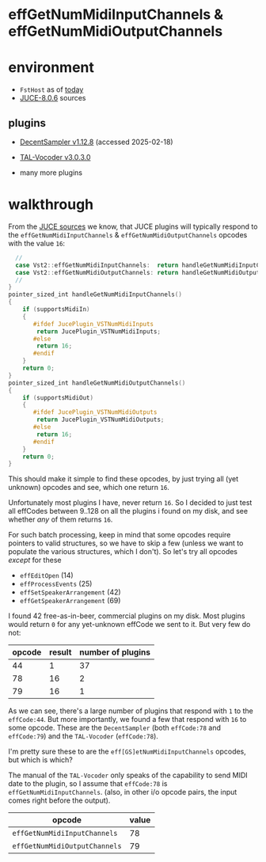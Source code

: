 effGetNumMidiInputChannels & effGetNumMidiOutputChannels
========================================================

# environment
- `FstHost` as of [today](https://git.iem.at/zmoelnig/FST/-/tree/1381a3f099df229e5c7a1ccf9061c02da54d6b9a/src/FstHost)
- [JUCE-8.0.6](https://github.com/juce-framework/JUCE/releases/tag/8.0.6) sources

## plugins
- [DecentSampler v1.12.8](https://www.decentsamples.com/product/decent-sampler-plugin/) (accessed 2025-02-18)

- [TAL-Vocoder v3.0.3.0](https://tal-software.com/downloads/plugins/TAL-Vocoder-2_64_linux.zip)
- many more plugins

# walkthrough

From the [JUCE sources](https://github.com/juce-framework/JUCE/blob/8.0.6/modules/juce_audio_plugin_client/juce_audio_plugin_client_VST2.cpp)
we know, that JUCE plugins will typically respond to the
`effGetNumMidiInputChannels` & `effGetNumMidiOutputChannels` opcodes with the value `16`:
```C++
  //
  case Vst2::effGetNumMidiInputChannels:  return handleGetNumMidiInputChannels();
  case Vst2::effGetNumMidiOutputChannels: return handleGetNumMidiOutputChannels();
  //
}
pointer_sized_int handleGetNumMidiInputChannels()
{
    if (supportsMidiIn)
    {
       #ifdef JucePlugin_VSTNumMidiInputs
        return JucePlugin_VSTNumMidiInputs;
       #else
        return 16;
       #endif
    }
    return 0;
}
pointer_sized_int handleGetNumMidiOutputChannels()
{
    if (supportsMidiOut)
    {
       #ifdef JucePlugin_VSTNumMidiOutputs
        return JucePlugin_VSTNumMidiOutputs;
       #else
        return 16;
       #endif
    }
    return 0;
}
```

This should make it simple to find these opcodes, by just trying all (yet unknown) opcodes
and see, which one return `16`.

Unfortunately most plugins I have, never return `16`.
So I decided to just test all effCodes between 9..128 on all the plugins i found on my disk,
and see whether *any* of them returns `16`.

For such batch processing, keep in mind that some opcodes require pointers to valid structures,
so we have to skip a few (unless we want to populate the various structures, which I don't).
So let's try all opcodes *except* for these
- `effEditOpen` (14)
- `effProcessEvents` (25)
- `effSetSpeakerArrangement` (42)
- `effGetSpeakerArrangement` (69)

I found 42 free-as-in-beer, commercial plugins on my disk.
Most plugins would return `0` for any yet-unknown effCode we sent to it.
But very few do not:

| opcode | result | number of plugins |
|--------|--------|-------------------|
| 44     | 1      | 37                |
| 78     | 16     | 2                 |
| 79     | 16     | 1                 |

As we can see, there's a large number of plugins that respond with `1` to the `effCode:44`.
But more importantly, we found a few that respond with `16` to some opcode.
These are the `DecentSampler` (both `effCode:78` and `effCode:79`) and the `TAL-Vocoder` (`effCode:78`).

I'm pretty sure these to are the `eff[GS]etNumMidiInputChannels` opcodes,
but which is which?

The manual of the `TAL-Vocoder` only speaks of the capability to send MIDI date to the plugin,
so I assume that `effCode:78` is `effGetNumMidiInputChannels`.
(also, in other i/o opcode pairs, the input comes right before the output).


| opcode                        | value |
|-------------------------------|-------|
| `effGetNumMidiInputChannels`  | 78    |
| `effGetNumMidiOutputChannels` | 79    |


